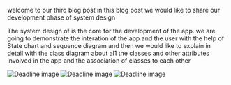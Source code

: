 welcome to our third blog post in this blog post we would like to share our development phase of system design

The system design of is the core for the development of the app. we are going to demonstrate the interation of the app and the user with the help of State chart and sequence diagram and then we would like to explain in detail with the class diagram about al1 the classes and other attributes involved in the app and the association of classes to each other


![Deadline image]({{site.baseurl}}/images/st1.png "st1")
![Deadline image]({{site.baseurl}}/images/st2.png "st2")
![Deadline image]({{site.baseurl}}/images/sq1.png "sq1")

